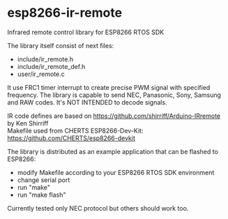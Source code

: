 # esp8266-ir-remote
Infrared remote control library for ESP8266 RTOS SDK

The library itself consist of next files:

 - include/ir_remote.h
 - include/ir_remote_def.h
 - user/ir_remote.c

It use FRC1 timer interrupt to create precise PWM signal with specified frequency. The library is capable to send NEC, Panasonic, Sony, Samsung and RAW codes. It's NOT INTENDED to decode signals.

IR code defines are based on https://github.com/shirriff/Arduino-IRremote by Ken Shirriff  
Makefile used from CHERTS ESP8266-Dev-Kit: https://github.com/CHERTS/esp8266-devkit

The library is distributed as an example application that can be flashed to ESP8266:

 - modify Makefile according to your ESP8266 RTOS SDK environment
 - change serial port
 - run "make"
 - run "make flash"

Currently tested only NEC protocol but others should work too.
